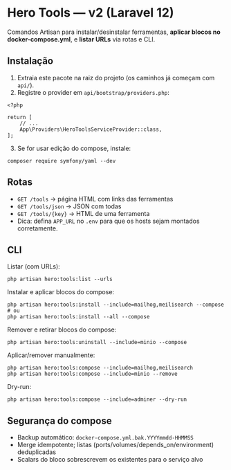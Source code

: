 # Hero Tools — v2 (Laravel 12)

Comandos Artisan para instalar/desinstalar ferramentas, **aplicar blocos no docker-compose.yml**, e **listar URLs** via rotas e CLI.

## Instalação
1) Extraia este pacote na raiz do projeto (os caminhos já começam com `api/`).
2) Registre o provider em `api/bootstrap/providers.php`:
```
<?php

return [
    // ...
    App\Providers\HeroToolsServiceProvider::class,
];
```
3) Se for usar edição do compose, instale:
```
composer require symfony/yaml --dev
```

## Rotas
- `GET /tools` → página HTML com links das ferramentas
- `GET /tools/json` → JSON com todas
- `GET /tools/{key}` → HTML de uma ferramenta
- Dica: defina `APP_URL` no `.env` para que os hosts sejam montados corretamente.

## CLI
Listar (com URLs):
```
php artisan hero:tools:list --urls
```

Instalar e aplicar blocos do compose:
```
php artisan hero:tools:install --include=mailhog,meilisearch --compose
# ou
php artisan hero:tools:install --all --compose
```

Remover e retirar blocos do compose:
```
php artisan hero:tools:uninstall --include=minio --compose
```

Aplicar/remover manualmente:
```
php artisan hero:tools:compose --include=mailhog,meilisearch
php artisan hero:tools:compose --include=minio --remove
```

Dry-run:
```
php artisan hero:tools:compose --include=adminer --dry-run
```

## Segurança do compose
- Backup automático: `docker-compose.yml.bak.YYYYmmdd-HHMMSS`
- Merge idempotente; listas (ports/volumes/depends_on/environment) deduplicadas
- Scalars do bloco sobrescrevem os existentes para o serviço alvo
